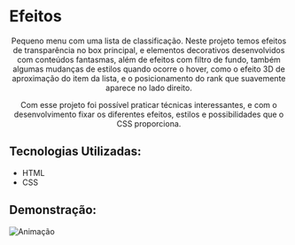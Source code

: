 # Efeitos

 <div align='center'>Pequeno menu com uma lista de classificação. Neste projeto temos efeitos de transparência no box principal, e elementos decorativos desenvolvidos com conteúdos fantasmas, além de efeitos com filtro de fundo, também algumas mudanças de estilos quando ocorre o hover, como o efeito 3D de aproximação do item da lista, e o posicionamento do rank que suavemente aparece no lado direito.
 
 Com esse projeto foi possível praticar técnicas interessantes, e com o desenvolvimento fixar os diferentes efeitos, estilos e possibilidades que o CSS proporciona.
 </div>

## Tecnologias Utilizadas:
* HTML
* CSS

## Demonstração:

![Animação](https://user-images.githubusercontent.com/98659450/185724385-d2ddcd3d-6b94-4635-b37e-4489ee51508c.gif)
